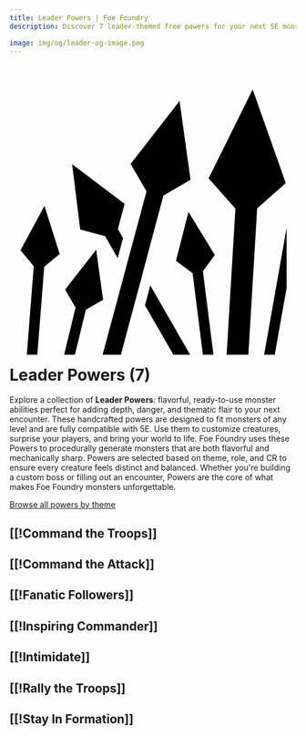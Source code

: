 ```yaml
---
title: Leader Powers | Foe Foundry
description: Discover 7 leader-themed free powers for your next 5E monster.

image: img/og/leader-og-image.png
---
```


# <span class="inline-icon" aria-hidden="true"><svg xmlns="http://www.w3.org/2000/svg" viewBox="0 0 512 512"><path d="m433.877 19.855-78.62 158.668 47.82 53.934-15.673 260.824h38.79l15.697-261.233 51.04-45.25-59.053-166.942zm-130.48 20.598L216.073 152.55l28.397 49.186-28.616 106.387-.102-.176-9.545 35.62.076.134-40.234 149.58h32.68l29.676-111.186.026.045 9.527-35.556-.054-.09L274.56 209.15l48.415-27.95L303.4 40.452h-.002zM111.632 153.21l14.48 116.54 44.42 11.904L193 320.648l9.555-35.66-9.256-16.1 12.022-44.87-93.69-70.81zm-49.357 74.31-42.68 79.31 23.57 28.455L30.786 493.28h18.746L61.83 336.26l27.608-22.865-27.163-85.875h-.002zm257.06 10.878-22.354 87.248 29.686 21.932L345.04 493.28h18.84l-18.823-149.235 21.293-28.824-47.016-76.822zm175.103 28.614-40.108 226.27h18.98l21.128-119.188V267.012zm-339.903 38.886-55.35 71.05 18.618 32.247-20.41 84.086h19.233l19.51-80.385 30.81-17.788-12.408-89.21h-.002zm96.623 63.645-9.517 35.516 50.837 88.22h29.8l-71.12-123.737z"/></svg></span> Leader Powers (7)

Explore a collection of **Leader Powers**: flavorful, ready-to-use monster abilities perfect for adding depth, danger, and thematic flair to your next encounter. These handcrafted powers are designed to fit monsters of any level and are fully compatible with 5E. Use them to customize creatures, surprise your players, and bring your world to life. Foe Foundry uses these Powers to procedurally generate monsters that are both flavorful and mechanically sharp. Powers are selected based on theme, role, and CR to ensure every creature feels distinct and balanced. Whether you're building a custom boss or filling out an encounter, Powers are the core of what makes Foe Foundry monsters unforgettable.  

  
[Browse all powers by theme](all.md)

[[!Command the Troops]]
---

[[!Command the Attack]]
---

[[!Fanatic Followers]]
---

[[!Inspiring Commander]]
---

[[!Intimidate]]
---

[[!Rally the Troops]]
---

[[!Stay In Formation]]
---
